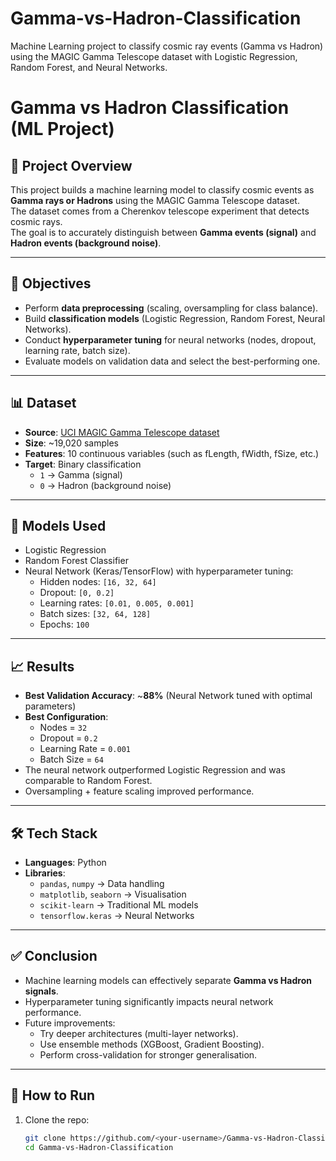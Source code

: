 # Gamma-vs-Hadron-Classification
Machine Learning project to classify cosmic ray events (Gamma vs Hadron) using the MAGIC Gamma Telescope dataset with Logistic Regression, Random Forest, and Neural Networks.

# Gamma vs Hadron Classification (ML Project)

## 📌 Project Overview
This project builds a machine learning model to classify cosmic events as **Gamma rays or Hadrons** using the MAGIC Gamma Telescope dataset.  
The dataset comes from a Cherenkov telescope experiment that detects cosmic rays.  
The goal is to accurately distinguish between **Gamma events (signal)** and **Hadron events (background noise)**.

---

## 🎯 Objectives
- Perform **data preprocessing** (scaling, oversampling for class balance).  
- Build **classification models** (Logistic Regression, Random Forest, Neural Networks).  
- Conduct **hyperparameter tuning** for neural networks (nodes, dropout, learning rate, batch size).  
- Evaluate models on validation data and select the best-performing one.  

---

## 📊 Dataset
- **Source**: [UCI MAGIC Gamma Telescope dataset](https://archive.ics.uci.edu/ml/datasets/magic+gamma+telescope)  
- **Size**: ~19,020 samples  
- **Features**: 10 continuous variables (such as fLength, fWidth, fSize, etc.)  
- **Target**: Binary classification  
  - `1` → Gamma (signal)  
  - `0` → Hadron (background noise)  

---

## 🧠 Models Used
- Logistic Regression  
- Random Forest Classifier  
- Neural Network (Keras/TensorFlow) with hyperparameter tuning:
  - Hidden nodes: `[16, 32, 64]`
  - Dropout: `[0, 0.2]`
  - Learning rates: `[0.01, 0.005, 0.001]`
  - Batch sizes: `[32, 64, 128]`
  - Epochs: `100`  

---

## 📈 Results
- **Best Validation Accuracy**: ~**88%** (Neural Network tuned with optimal parameters)  
- **Best Configuration**:  
  - Nodes = `32`  
  - Dropout = `0.2`  
  - Learning Rate = `0.001`  
  - Batch Size = `64`  
- The neural network outperformed Logistic Regression and was comparable to Random Forest.  
- Oversampling + feature scaling improved performance.  

---

## 🛠️ Tech Stack
- **Languages**: Python  
- **Libraries**:  
  - `pandas`, `numpy` → Data handling  
  - `matplotlib`, `seaborn` → Visualisation  
  - `scikit-learn` → Traditional ML models  
  - `tensorflow.keras` → Neural Networks  

---

## ✅ Conclusion
- Machine learning models can effectively separate **Gamma vs Hadron signals**.  
- Hyperparameter tuning significantly impacts neural network performance.  
- Future improvements:  
  - Try deeper architectures (multi-layer networks).  
  - Use ensemble methods (XGBoost, Gradient Boosting).  
  - Perform cross-validation for stronger generalisation.  

---

## 🚀 How to Run
1. Clone the repo:
   ```bash
   git clone https://github.com/<your-username>/Gamma-vs-Hadron-Classification.git
   cd Gamma-vs-Hadron-Classification
